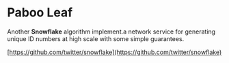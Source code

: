 # Paboo Leaf

Another <b>Snowflake</b> algorithm implement.a network service for
generating unique ID numbers at high scale with some simple guarantees.

[https://github.com/twitter/snowflake](https://github.com/twitter/snowflake)
